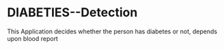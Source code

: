 # DIABETIES--Detection
This Application decides whether the person has diabetes or not, depends upon blood report
